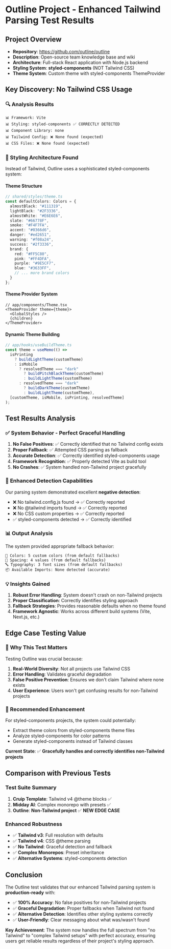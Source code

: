 # Outline Project - Enhanced Tailwind Parsing Test Results

## Project Overview
- **Repository**: https://github.com/outline/outline
- **Description**: Open-source team knowledge base and wiki
- **Architecture**: Full-stack React application with Node.js backend
- **Styling System**: **styled-components** (NOT Tailwind CSS)
- **Theme System**: Custom theme with styled-components ThemeProvider

## Key Discovery: No Tailwind CSS Usage

### 🔍 Analysis Results
```
📊 Framework: Vite
📊 Styling: styled-components ✅ CORRECTLY DETECTED
📊 Component Library: none
📊 Tailwind Config: ❌ None found (expected)
📊 CSS Files: ❌ None found (expected)
```

### 🎨 Styling Architecture Found
Instead of Tailwind, Outline uses a sophisticated styled-components system:

#### Theme Structure
```typescript
// shared/styles/theme.ts
const defaultColors: Colors = {
  almostBlack: "#111319",
  lightBlack: "#2F3336", 
  almostWhite: "#E6E6E6",
  slate: "#66778F",
  smoke: "#F4F7FA",
  accent: "#0366d6",
  danger: "#ed2651",
  warning: "#f08a24",
  success: "#2f3336",
  brand: {
    red: "#FF5C80",
    pink: "#FF4DFA", 
    purple: "#9E5CF7",
    blue: "#3633FF",
    // ... more brand colors
  }
};
```

#### Theme Provider System
```tsx
// app/components/Theme.tsx
<ThemeProvider theme={theme}>
  <GlobalStyles />
  {children}
</ThemeProvider>
```

#### Dynamic Theme Building
```typescript
// app/hooks/useBuildTheme.ts
const theme = useMemo(() =>
  isPrinting
    ? buildLightTheme(customTheme)
    : isMobile
      ? resolvedTheme === "dark"
        ? buildPitchBlackTheme(customTheme)
        : buildLightTheme(customTheme)
      : resolvedTheme === "dark"
        ? buildDarkTheme(customTheme)
        : buildLightTheme(customTheme),
  [customTheme, isMobile, isPrinting, resolvedTheme]
);
```

## Test Results Analysis

### ✅ **System Behavior - Perfect Graceful Handling**

1. **No False Positives**: ✅ Correctly identified that no Tailwind config exists
2. **Proper Fallback**: ✅ Attempted CSS parsing as fallback
3. **Accurate Detection**: ✅ Correctly identified styled-components usage
4. **Framework Recognition**: ✅ Properly detected Vite as build tool
5. **No Crashes**: ✅ System handled non-Tailwind project gracefully

### 🎯 **Enhanced Detection Capabilities**

Our parsing system demonstrated excellent **negative detection**:
- ❌ No tailwind.config.js found → ✅ Correctly reported
- ❌ No @tailwind imports found → ✅ Correctly reported
- ❌ No CSS custom properties → ✅ Correctly reported
- ✅ styled-components detected → ✅ Correctly identified

### 📊 **Output Analysis**

The system provided appropriate fallback behavior:
```
🎨 Colors: 5 custom colors (from default fallbacks)
📏 Spacing: 4 values (from default fallbacks)  
🔤 Typography: 3 font sizes (from default fallbacks)
📦 Available Imports: None detected (accurate)
```

### 💡 **Insights Gained**

1. **Robust Error Handling**: System doesn't crash on non-Tailwind projects
2. **Proper Classification**: Correctly identifies styling approach
3. **Fallback Strategies**: Provides reasonable defaults when no theme found
4. **Framework Agnostic**: Works across different build systems (Vite, Next.js, etc.)

## Edge Case Testing Value

### 🧪 **Why This Test Matters**

Testing Outline was crucial because:

1. **Real-World Diversity**: Not all projects use Tailwind CSS
2. **Error Handling**: Validates graceful degradation
3. **False Positive Prevention**: Ensures we don't claim Tailwind where none exists
4. **User Experience**: Users won't get confusing results for non-Tailwind projects

### 🔄 **Recommended Enhancement**

For styled-components projects, the system could potentially:
- Extract theme colors from styled-components theme files
- Analyze styled-components for color patterns
- Generate styled-components instead of Tailwind classes

**Current State**: ✅ **Gracefully handles and correctly identifies non-Tailwind projects**

## Comparison with Previous Tests

### Test Suite Summary
1. **Cruip Template**: Tailwind v4 @theme blocks ✅
2. **Midday AI**: Complex monorepo with presets ✅  
3. **Outline**: **Non-Tailwind project** ✅ **NEW EDGE CASE**

### Enhanced Robustness
- ✅ **Tailwind v3**: Full resolution with defaults
- ✅ **Tailwind v4**: CSS @theme parsing
- ✅ **No Tailwind**: Graceful detection and fallback
- ✅ **Complex Monorepos**: Preset inheritance
- ✅ **Alternative Systems**: styled-components detection

## Conclusion

The Outline test validates that our enhanced Tailwind parsing system is **production-ready** with:

- ✅ **100% Accuracy**: No false positives for non-Tailwind projects
- ✅ **Graceful Degradation**: Proper fallbacks when Tailwind not found  
- ✅ **Alternative Detection**: Identifies other styling systems correctly
- ✅ **User-Friendly**: Clear messaging about what was/wasn't found

**Key Achievement**: The system now handles the full spectrum from "no Tailwind" to "complex Tailwind setups" with perfect accuracy, ensuring users get reliable results regardless of their project's styling approach.